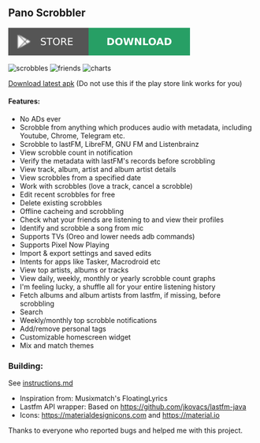 ## Pano Scrobbler
[play-store]: shields/play-store.svg
[play-store-link]: https://play.google.com/store/apps/details?id=com.arn.scrobble
[ko-fi]: shields/ko-fi.svg
[ko-fi-link]: https://ko-fi.com/kawaiiDango
[![download][play-store]][play-store-link]

<img src="https://i.imgur.com/XGmtOP5.jpg" alt="scrobbles" width="200"/> <img src="https://i.imgur.com/m1lbrU6l.jpg" alt="friends" width="200"/> <img src="https://i.imgur.com/7kETocF.jpg" alt="charts" width="200"/>

<a href="https://www.dropbox.com/sh/8saq9h4m2744x55/AABwpqEKbpTLWoZ8-vXvA5vda?dl=0">Download latest apk</a> (Do not use this if the play store link works for you)

#### Features:
- No ADs ever
- Scrobble from anything which produces audio with metadata, including Youtube, Chrome, Telegram etc.
- Scrobble to lastFM, LibreFM, GNU FM and Listenbrainz
- View scrobble count in notification
- Verify the metadata with lastFM's records before scrobbling
- View track, album, artist and album artist details
- View scrobbles from a specified date
- Work with scrobbles (love a track, cancel a scrobble)
- Edit recent scrobbles for free
- Delete existing scrobbles
- Offline cacheing and scrobbling
- Check what your friends are listening to and view their profiles
- Identify and scrobble a song from mic
- Supports TVs (Oreo and lower needs adb commands)
- Supports Pixel Now Playing
- Import & export settings and saved edits
- Intents for apps like Tasker, Macrodroid etc
- View top artists, albums or tracks
- View daily, weekly, monthly or yearly scrobble count graphs
- I'm feeling lucky, a shuffle all for your entire listening history
- Fetch albums and album artists from lastfm, if missing, before scrobbling
- Search
- Weekly/monthly top scrobble notifications
- Add/remove personal tags
- Customizable homescreen widget
- Mix and match themes

### Building:
See [instructions.md](instructions.md)

- Inspiration from: Musixmatch's FloatingLyrics
- Lastfm API wrapper: Based on https://github.com/jkovacs/lastfm-java
- Icons: https://materialdesignicons.com and https://material.io

Thanks to everyone who reported bugs and helped me with this project.